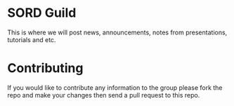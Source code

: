 # SORD Guild

This is where we will post news, announcements, notes from presentations, tutorials and etc.

# Contributing

If you would like to contribute any information to the group please fork the repo and make your changes then send a pull request to this repo.

